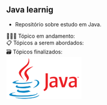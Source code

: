## Java learnig
 - Repositório sobre estudo em Java.

<div display="flex">
   <div>👨🏽‍💻 Tópico em andamento:</div>

   <div>📋 Tópicos a serem abordados:</div>

   <div>🗃 Tópicos finalizados:</div>

   <div>
   <img src="./logo-java.png" width="200" align="left"/>
   </div>
</div>
